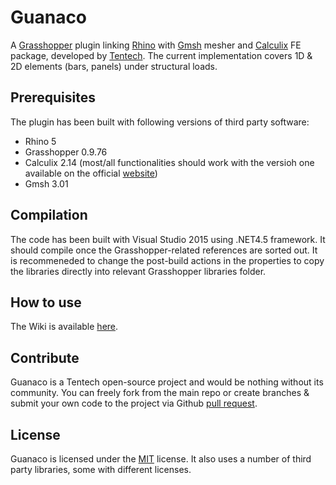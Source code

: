 # Guanaco
A [Grasshopper](https://www.grasshopper3d.com/) plugin linking [Rhino](https://www.rhino3d.com/) with [Gmsh](http://gmsh.info/) mesher and [Calculix](http://www.calculix.de/) FE package, developed by [Tentech](https://tentech.nl/). The current implementation covers 1D & 2D elements (bars, panels) under structural loads.

## Prerequisites ##
The plugin has been built with following versions of third party software:
- Rhino 5
- Grasshopper 0.9.76
- Calculix 2.14 (most/all functionalities should work with the versioh one available on the official [website](http://www.calculix.de/))
- Gmsh 3.01

## Compilation ##
The code has been built with Visual Studio 2015 using .NET4.5 framework. It should compile once the Grasshopper-related references are sorted out. It is recommeneded to change the post-build actions in the properties to copy the libraries directly into relevant Grasshopper libraries folder.

## How to use ##
The Wiki is available [here](https://github.com/PawelBee/Guanaco/wiki).

## Contribute ##
Guanaco is a Tentech open-source project and would be nothing without its community. You can freely fork from the main repo or create branches & submit your own code to the project via Github [pull request](https://help.github.com/articles/using-pull-requests).

## License ##
Guanaco is licensed under the [MIT](https://opensource.org/licenses/MIT) license. It also uses a number of third party libraries, some with different licenses.
